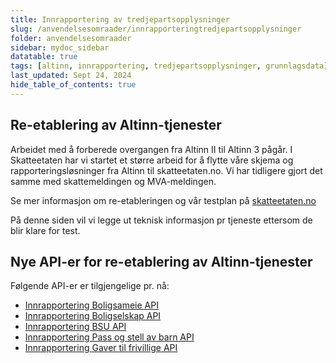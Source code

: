 ```yaml
---
title: Innrapportering av tredjepartsopplysninger
slug: /anvendelsesomraader/innrapporteringtredjepartsopplysninger
folder: anvendelsesomraader
sidebar: mydoc_sidebar
datatable: true
tags: [altinn, innrapportering, tredjepartsopplysninger, grunnlagsdata]
last_updated: Sept 24, 2024
hide_table_of_contents: true
---
```

## Re-etablering av Altinn-tjenester
Arbeidet med å forberede overgangen fra Altinn II til Altinn 3 pågår. I Skatteetaten har vi startet et større arbeid for å flytte våre skjema og rapporteringsløsninger fra Altinn til skatteetaten.no. Vi har tidligere gjort det samme med skattemeldingen og MVA-meldingen.

Se mer informasjon om re-etableringen og vår testplan på [skatteetaten.no](https://www.skatteetaten.no/bedrift-og-organisasjon/reetableringaltinn/)

På denne siden vil vi legge ut teknisk informasjon pr tjeneste ettersom de blir klare for test.

## Nye API-er for re-etablering av Altinn-tjenester
Følgende API-er er tilgjengelige pr. nå: 
* [Innrapportering Boligsameie API](../api/boligsameie.md)
* [Innrapportering Boligselskap API](../api/boligselskap.md)
* [Innrapportering BSU API](../api/innsending-bsu.md)
* [Innrapportering Pass og stell av barn API](../api/passogstell.md)
* [Innrapportering Gaver til frivillige API](../api/gavertilfrivillige.md)

